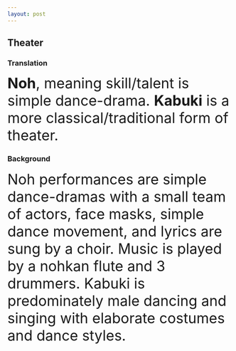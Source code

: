 ```yaml
---
layout: post
---
```


## Theater


### Translation
<font size="6">
<b>Noh</b>, meaning skill/talent is simple dance-drama. <b>Kabuki</b> is a more classical/traditional form of theater.
</font>
<br>

### Background
<font size="6">
Noh performances are simple dance-dramas with a small team of actors, face masks, simple dance movement, and lyrics are sung by a choir. Music is played by a nohkan flute and 3 drummers. Kabuki is predominately male dancing and singing with elaborate costumes and dance styles.
</font>
